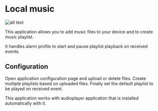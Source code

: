 # Local music

![alt text](https://github.com/tangb/cleepapp-localmusic/raw/master/resources/background.jpg)

This application allows you to add music files to your device and to create music playlist.

It handles alarm profile to start and pause playlist playback on received events.


## Configuration

Open application configuration page and upload or delete files. Create multiple playlists based on uploaded files. Finally set the default playlist to be played on received event.

This application works with audioplayer application that is installed automatically with it.
